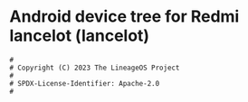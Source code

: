 # Android device tree for Redmi lancelot (lancelot)

```
#
# Copyright (C) 2023 The LineageOS Project
#
# SPDX-License-Identifier: Apache-2.0
#
```
